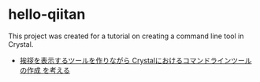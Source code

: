 # hello-qiitan

This project was created for a tutorial on creating a command line tool in Crystal.

- [挨拶を表示するツールを作りながら Crystalにおけるコマンドラインツールの作成 を考える](https://qiita.com/kojix2/items/71dfeaffa9b7004d75d6)
